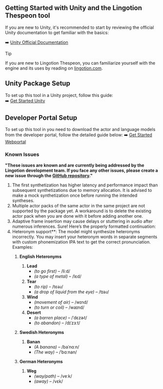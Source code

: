 ## Getting Started with Unity and the Lingotion Thespeon tool

If you are new to Unity, it's recommended to start by reviewing the official Unity documentation to get familiar with the basics:

➡️ [Unity Official Documentation](https://docs.unity3d.com/Manual/index.html)  


> [!TIP]
> If you are new to Lingotion Thespeon, you can familiarize yourself with the engine and its uses by reading on [lingotion.com](https://www.lingotion.com). 


## **Unity Package Setup**  
To set up this tool in a Unity project, follow this guide:  
➡️ [Get Started Unity](./get-started-unity.md)  

## **Developer Portal Setup**  
To set up this tool in you need to download the actor and language models from the developer portal, follow the detailed guide below: 
➡️ [Get Started Webportal](./get-started-webportal.md)  




### **Known Issues**  
**"These issues are known and are currently being addressed by the Lingotion development team. If you face any other issues, please create a new issue through the [GitHub repository](/../issues/new)."**

1. The first synthetization has higher latency and performance impact than subsequent synthetizations due to memory allocation. It is advised to make a mock synthetization once before running the intended syntheses.
2. Multiple actor packs of the same actor in the same project are not supported by the package yet. A workaround is to delete the existing actor pack when you are done with it before adding another one.
3. Adaptive frame insertion may cause delays or stuttering in audio after numerous inferences.
Sure! Here’s the properly formatted continuation:
4. Heteronym support**: The model might synthesize heteronyms incorrectly. You may insert your heteronym words in separate segments with custom phonemization IPA text to get the correct pronunciation. Examples:  
   1. **English Heteronyms**  
      1. **Lead**  
         - *(to go first)* – /liːd/  
         - *(a type of metal)* – /lɛd/  
      2. **Tear**  
         - *(to rip)* – /tɛəɹ/  
         - *(a drop of liquid from the eye)* – /tɪəɹ/  
      3. **Wind**  
         - *(movement of air)* – /wɪnd/  
         - *(to turn or coil)* – /waɪnd/   
      4. **Desert**  
         - *(a barren place)* – /ˈdɛzɚt/  
         - *(to abandon)* – /dɪˈzɜːt/  


   2. **Swedish Heteronyms**  
      1. **Banan**  
         - *(A banana)* –  /baˈnɑːn/ 
         - *(The way)* – /ˈbɑːnan/  

   3. **German Heteronyms**  
      1. **Weg**  
         - *(way/path)* – /veːk/  
         - *(away)* – /vɛk/  



